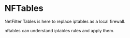# NFTables

NetFilter Tables is here to replace iptables as a local firewall.

nftables can understand iptables rules and apply them.





